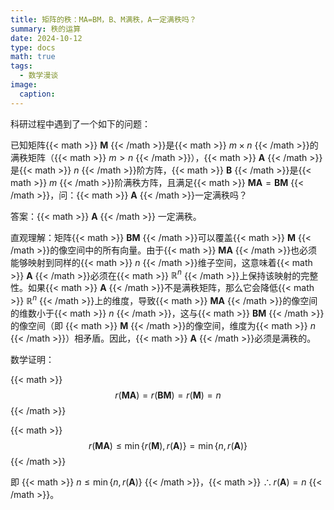 ```yaml
---
title: 矩阵的秩：MA=BM，B、M满秩，A一定满秩吗？
summary: 秩的运算
date: 2024-10-12
type: docs
math: true
tags:
  - 数学漫谈
image:
  caption: 
---
```



<!-- {{< math >}} $$ {{< /math >}} -->

科研过程中遇到了一个如下的问题：

已知矩阵{{< math >}} $\mathbf{M}$ {{< /math >}}是{{< math >}} $m\times n$ {{< /math >}}的满秩矩阵（{{< math >}} $m > n$ {{< /math >}}），{{< math >}} $\mathbf{A}$ {{< /math >}}是{{< math >}} $n$ {{< /math >}}阶方阵，{{< math >}} $\mathbf{B}$ {{< /math >}}是{{< math >}} $m$ {{< /math >}}阶满秩方阵，且满足{{< math >}} $\mathbf{MA} = \mathbf{BM}$ {{< /math >}}，问：{{< math >}} $\mathbf{A}$ {{< /math >}}一定满秩吗？

答案：{{< math >}} $\mathbf{A}$ {{< /math >}} 一定满秩。

直观理解：矩阵{{< math >}} $\mathbf{BM}$ {{< /math >}}可以覆盖{{< math >}} $\mathbf{M}$ {{< /math >}}的像空间中的所有向量。由于{{< math >}} $\mathbf{MA}$ {{< /math >}}也必须能够映射到同样的{{< math >}} $n$ {{< /math >}}维子空间，这意味着{{< math >}} $\mathbf{A}$ {{< /math >}}必须在{{< math >}} $\mathbb{R}^n$ {{< /math >}}上保持该映射的完整性。如果{{< math >}} $\mathbf{A}$ {{< /math >}}不是满秩矩阵，那么它会降低{{< math >}} $\mathbb{R}^n$ {{< /math >}}上的维度，导致{{< math >}} $\mathbf{MA}$ {{< /math >}}的像空间的维数小于{{< math >}} $n$ {{< /math >}}，这与{{< math >}} $\mathbf{BM}$ {{< /math >}}的像空间（即 {{< math >}} $\mathbf{M}$ {{< /math >}}的像空间，维度为{{< math >}} $n$ {{< /math >}}）相矛盾。因此，{{< math >}} $\mathbf{A}$ {{< /math >}}必须是满秩的。

数学证明：

{{< math >}} $$ r(\mathbf{MA})=r(\mathbf{BM})=r(\mathbf{M})=n $$  {{< /math >}}

{{< math >}} $$ r(\mathbf{MA})\leq\min\{r(\mathbf{M}), r(\mathbf{A})\}=\min \{n,r(\mathbf{A})\} $$ {{< /math >}}

即 {{< math >}} $n\leq \min\{n,r(\mathbf{A})\}$ {{< /math >}}，{{< math >}} $\therefore r(\mathbf{A})=n$ {{< /math >}}。